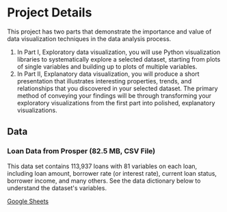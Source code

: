 # Project Details
This project has two parts that demonstrate the importance and value of data visualization techniques in the data analysis process.

1. In Part I, Exploratory data visualization, you will use Python visualization libraries to systematically explore a selected dataset, starting from plots of single variables and building up to plots of multiple variables.
2. In Part II, Explanatory data visualization, you will produce a short presentation that illustrates interesting properties, trends, and relationships that you discovered in your selected dataset. The primary method of conveying your findings will be through transforming your exploratory visualizations from the first part into polished, explanatory visualizations.


## Data

### Loan Data from Prosper (82.5 MB, CSV File)
This data set contains 113,937 loans with 81 variables on each loan, including loan amount, borrower rate (or interest rate), current loan status, borrower income, and many others. See the data dictionary below to understand the dataset's variables.

[Google Sheets](https://www.google.com/url?q=https://docs.google.com/spreadsheet/ccc?key%3D0AllIqIyvWZdadDd5NTlqZ1pBMHlsUjdrOTZHaVBuSlE%26usp%3Dsharing&sa=D&ust=1554486256024000)
